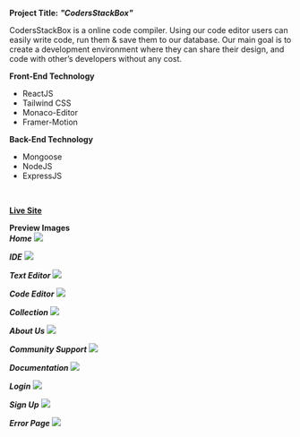 **Project Title:** ***"CodersStackBox"*** <br>
<p> CodersStackBox is a online code compiler. Using our code editor users can easily write code, run them & save them to our database. Our main goal is to create a development environment where they can share their design, and code with other’s developers without any cost.</p>

**Front-End Technology**
<ul>
<li>ReactJS</li>
<li>Tailwind CSS</li>
<li>Monaco-Editor</li>
<li>Framer-Motion</li>
</ul>

**Back-End Technology**
<ul>
<li>Mongoose</li>
<li>NodeJS</li>
<li>ExpressJS</li>
</ul>

<br>

**[Live Site](https://codersstackbox-c9449.web.app/)** 

**Preview Images** <br>
***Home***
![](images/home.png)

***IDE***
![](images/ide.png)

***Text Editor***
![](images/textEditor.png)

***Code Editor***
![](images/codeEditor.png)

***Collection***
![](images/collection.png)

***About Us***
![](images/about.png)

***Community Support***
![](images/support.png)

***Documentation***
![](images/documentation.png)

***Login***
![](images/login.png)

***Sign Up***
![](images/register.png)

***Error Page***
![](images/error.png)

